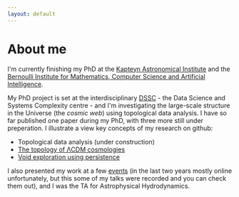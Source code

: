 ```yaml
---
layout: default
---
```


# About me

I'm currently finishing my PhD at the [Kapteyn Astronomical Institute](https://www.rug.nl/research/kapteyn/) and the [Bernoulli Institute for Mathematics, Computer Science and Artificial Intelligence](https://www.rug.nl/research/bernoulli/).

My PhD project is set at the interdisciplinary [DSSC](https://www.rug.nl/research/fse/themes/dssc/) - the Data Science and Systems Complexity centre - and I'm investigating the large-scale structure in the Universe (the *cosmic web*) using topological data analysis. I have so far published one paper during my PhD, with three more still under preperation. I illustrate a view key concepts of my research on github:

* Topological data analysis (under construction)
* [The topology of ΛCDM cosmologies](https://github.com/gwilding/cosmicwebpersistence)
* [Void exploration using persistence](https://github.com/gwilding/voidshape)

I also presented my work at a few [events](https://gwilding.github.io/talks.html) (in the last two years mostly online unfortunately, but this some of my talks were recorded and you can check them out), and I was the TA for Astrophysical Hydrodynamics.

